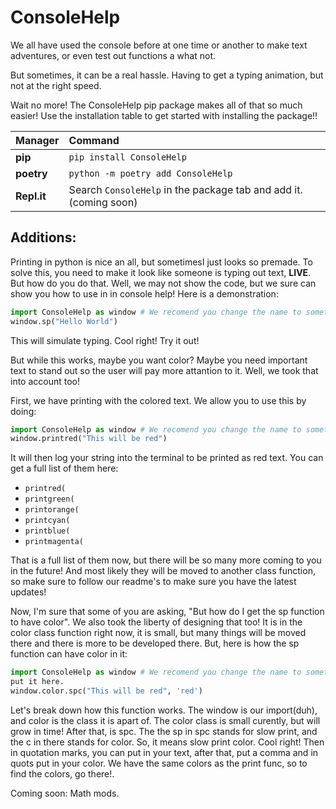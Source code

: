 # ConsoleHelp

We all have used the console before at one time or another to make text adventures, or even test out functions a what not.

But sometimes, it can be a real hassle. Having to get a typing animation, but not at the right speed. 

Wait no more! The ConsoleHelp pip package makes all of that so much easier! Use the installation table to get started with installing the package!!

|Manager          |Command                                       |
|:----------------|:---------------------------------------------|
|**pip**          |`pip install ConsoleHelp`                          |
|**poetry**       |`python -m poetry add ConsoleHelp`                 |
|**Repl.it**      |Search `ConsoleHelp` in the package tab and add it.(coming soon)|     |

## Additions:
 
Printing in python is nice an all, but sometimesI just looks so premade. To solve this, you need to make it look like someone is typing out text, **LIVE**. But how do you do that. Well, we may not show the code, but we sure can show you how to use in in console help! Here is a demonstration:

``` python
import ConsoleHelp as window # We recomend you change the name to something that is not ConsoleHelp
window.sp("Hello World")
```

This will simulate typing. Cool right! Try it out!

But while this works, maybe you want color? Maybe you need important text to stand out so the user will pay more attantion to it. Well, we took that into account too! 

First, we have printing with the colored text. We allow you to use this by doing:
```python
import ConsoleHelp as window # We recomend you change the name to something that is not ConsoleHelp
window.printred("This will be red")
```

It will then log your string into the terminal to be printed as red text. You can get a full list of them here:

* `printred(`
* `printgreen(`
* `printorange(`
* `printcyan(`
* `printblue(`
* `printmagenta(`

That is a full list of them now, but there will be so many more coming to you in the future! And most likely they will be moved to another class function, so make sure to follow our readme's to make sure you have the latest updates!

Now, I'm sure that some of you are asking, "But how do I get the sp function to have color". We also took the liberty of designing that too! It is in the color class function right now, it is small, but many things will be moved there and there is more to be developed there. But, here is how the sp function can have color in it:
``` python
import ConsoleHelp as window # We recomend you change the name to something that is not ConsoleHelp
put it here.
window.color.spc("This will be red", 'red')
```

Let's break down how this function works. The window is our import(duh), and color is the class it is apart of. The color class is small curently, but will grow in time! After that, is spc. The the sp in spc stands for slow print, and the c in there stands for color. So, it means slow print color. Cool right! Then in quotation marks, you can put in your text, after that, put a comma and in quots put in your color. We have the same colors as the print func, so to find the colors, go there!.

Coming soon:
 Math mods.
